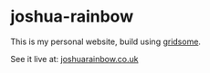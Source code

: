 # joshua-rainbow

This is my personal website, build using [gridsome](https://gridsome.org/).

See it live at: [joshuarainbow.co.uk](http://joshuarainbow.co.uk/)